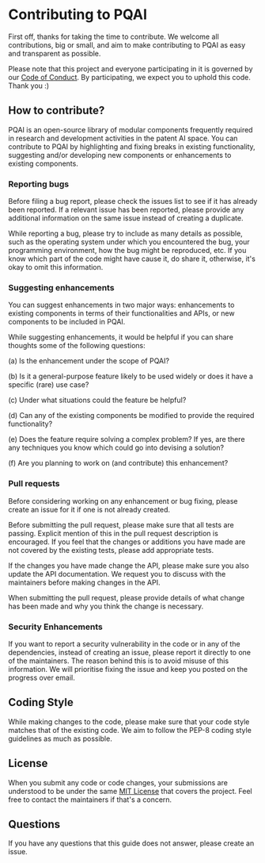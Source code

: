 # Contributing to PQAI

First off, thanks for taking the time to contribute. We welcome all contributions, big or small, and aim to make contributing to PQAI as easy and transparent as possible.

Please note that this project and everyone participating in it is governed by our [Code of Conduct](./CODE_OF_CONDUCT.md). By participating, we expect you to uphold this code. Thank you :)

## How to contribute?

PQAI is an open-source library of modular components frequently required in research and development activities in the patent AI space. You can contribute to PQAI by highlighting and fixing breaks in existing functionality, suggesting and/or developing new components or enhancements to existing components.

### Reporting bugs

Before filing a bug report, please check the issues list to see if it has already been reported. If a relevant issue has been reported, please provide any additional information on the same issue instead of creating a duplicate.

While reporting a bug, please try to include as many details as possible, such as the operating system under which you encountered the bug, your programming environment, how the bug might be reproduced, etc. If you know which part of the code might have cause it, do share it, otherwise, it's okay to omit this information.

### Suggesting enhancements

You can suggest enhancements in two major ways: enhancements to existing components in terms of their functionalities and APIs, or new components to be included in PQAI.

While suggesting enhancements, it would be helpful if you can share thoughts some of the following questions:

(a) Is the enhancement under the scope of PQAI?

(b) Is it a general-purpose feature likely to be used widely or does it have a specific (rare) use case?

(c) Under what situations could the feature be helpful?

(d) Can any of the existing components be modified to provide the required functionality?

(e) Does the feature require solving a complex problem? If yes, are there any techniques you know which could go into devising a solution?

(f) Are you planning to work on (and contribute) this enhancement?

### Pull requests

Before considering working on any enhancement or bug fixing, please create an issue for it if one is not already created.

Before submitting the pull request, please make sure that all tests are passing. Explicit mention of this in the pull request description is encouraged. If you feel that the changes or additions you have made are not covered by the existing tests, please add appropriate tests.

If the changes you have made change the API, please make sure you also update the API documentation. We request you to discuss with the maintainers before making changes in the API.

When submitting the pull request, please provide details of what change has been made and why you think the change is necessary.

### Security Enhancements

If you want to report a security vulnerability in the code or in any of the dependencies, instead of creating an issue, please report it directly to one of the maintainers. The reason behind this is to avoid misuse of this information. We will prioritise fixing the issue and keep you posted on the progress over email.

## Coding Style

While making changes to the code, please make sure that your code style matches that of the existing code. We aim to follow the PEP-8 coding style guidelines as much as possible.

## License

When you submit any code or code changes, your submissions are understood to be under the same [MIT License](http://choosealicense.com/licenses/mit/) that covers the project. Feel free to contact the maintainers if that's a concern.

## Questions

If you have any questions that this guide does not answer, please create an issue.
